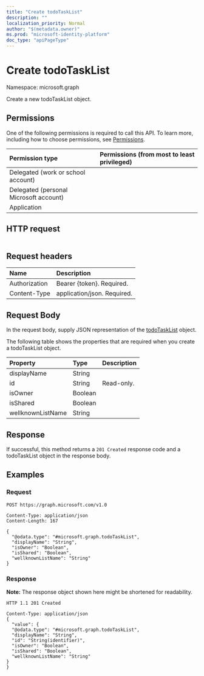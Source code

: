 ```yaml
---
title: "Create todoTaskList"
description: ""
localization_priority: Normal
author: "$(metadata.owner)"
ms.prod: "microsoft-identity-platform"
doc_type: "apiPageType"
---
```


# Create todoTaskList

Namespace: microsoft.graph

Create a new todoTaskList object.

## Permissions

One of the following permissions is required to call this API. To learn more, including how to choose permissions, see [Permissions](/graph/permissions-reference).

| Permission type                        | Permissions (from most to least privileged) |
| :------------------------------------- | :------------------------------------------ |
| Delegated (work or school account)     |                                             |
| Delegated (personal Microsoft account) |                                             |
| Application                            |                                             |

## HTTP request

<!-- {
  "blockType": "ignored"
}
-->

```http

```

## Request headers

| Name          | Description                 |
| :------------ | :-------------------------- |
| Authorization | Bearer {token}. Required.   |
| Content-Type  | application/json. Required. |

## Request Body

In the request body, supply JSON representation of the [todoTaskList](../resources/-todotasklist.md) object.

<!-- Actions and Functions -->

<!-- CRUD Methods -->

The following table shows the properties that are required when you create a todoTaskList object.

| Property          | Type    | Description |
| :---------------- | :------ | :---------- |
| displayName       | String  |             |
| id                | String  | Read-only.  |
| isOwner           | Boolean |             |
| isShared          | Boolean |             |
| wellknownListName | String  |             |

## Response

If successful, this method returns a `201 Created` response code and a todoTaskList object in the response body.

## Examples

### Request

<!-- {
  "blockType": "request",
  "name": "create_todotasklist"
}
-->

```http
POST https://graph.microsoft.com/v1.0

Content-Type: application/json
Content-Length: 167

{
  "@odata.type": "#microsoft.graph.todoTaskList",
  "displayName": "String",
  "isOwner": "Boolean",
  "isShared": "Boolean",
  "wellknownListName": "String"
}

```

### Response

**Note:** The response object shown here might be shortened for readability.

<!-- {
  "blockType": "response",
  "truncated": true,
  "@odata.type": "microsoft.toDo.todoTaskList"
}
-->

```http
HTTP 1.1 201 Created

Content-Type: application/json
{
  "value": {
  "@odata.type": "#microsoft.graph.todoTaskList",
  "displayName": "String",
  "id": "String(identifier)",
  "isOwner": "Boolean",
  "isShared": "Boolean",
  "wellknownListName": "String"
}
}

```
